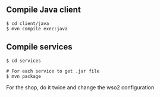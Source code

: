 ## Compile Java client

```
$ cd client/java
$ mvn compile exec:java
```

## Compile services

```
$ cd services 

# For each service to get .jar file
$ mvn package 
```

For the shop, do it twice and change the wso2 configuration